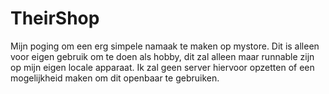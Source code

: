# TheirShop
Mijn poging om een erg simpele namaak te maken op mystore.
Dit is alleen voor eigen gebruik om te doen als hobby, dit zal alleen maar runnable zijn op mijn eigen locale apparaat. Ik zal geen server hiervoor opzetten of een mogelijkheid maken om dit openbaar te gebruiken.
